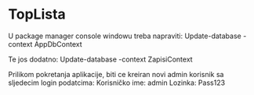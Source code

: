 # TopLista
U package manager console windowu treba napraviti:
Update-database -context AppDbContext

Te jos dodatno:
Update-database -context ZapisiContext

Prilikom pokretanja aplikacije, biti ce kreiran novi admin korisnik sa sljedecim login podatcima:
Korisničko ime: admin
Lozinka: Pass123
